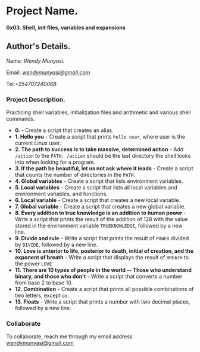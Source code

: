 # Project Name.
**0x03. Shell, init files, variables and expansions**

## Author's Details.
Name: *Wendy Munyasi.*

Email: *wendymunyasi@gmail.com*

Tel:*+254707240068.*



### Project Description.
Practicing shell variables, initialization files and arithmetic and various shell commands.


* **0. <o>** - Create a script that creates an alias.
* **1. Hello you** - Create a script that prints `hello user`, where user is the current Linux user.
* **2. The path to success is to take massive, determined action** - Add `/action` to the `PATH. /action` should be the last directory the shell looks into when looking for a program.
* **3. If the path be beautiful, let us not ask where it leads** - Create a script that counts the number of directories in the `PATH`.
* **4. Global variables** - Create a script that lists environment variables.
* **5. Local variables** - Create a script that lists all local variables and environment variables, and functions.
* **6. Local variable** - Create a script that creates a new local variable.
* **7. Global variable** - Create a script that creates a new global variable.
* **8. Every addition to true knowledge is an addition to human power** - Write a script that prints the result of the addition of 128 with the value stored in the environment variable `TRUEKNOWLEDGE`, followed by a new line.
* **9. Divide and rule** - Write a script that prints the result of `POWER` divided by `DIVIDE`, followed by a new line.
* **10. Love is anterior to life, posterior to death, initial of creation, and the exponent of breath** - Write a script that displays the result of `BREATH` to the power `LOVE`
* **11. There are 10 types of people in the world -- Those who understand binary, and those who don't** - Write a script that converts a number from base 2 to base 10.
* **12. Combination** - Create a script that prints all possible combinations of two letters, except `oo`.
* **13. Floats** - Write a script that prints a number with two decimal places, followed by a new line.


### Collaborate

To collaborate, reach me through my email address wendymunyasi@gmail.com